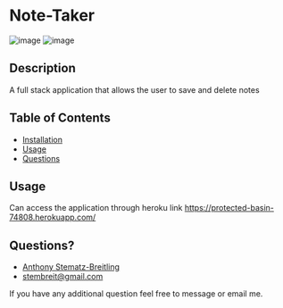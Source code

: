 # Note-Taker 
![image](https://user-images.githubusercontent.com/64037800/91503400-f6fd8a80-e88f-11ea-9092-59aaba3e2a0b.png)
![image](https://user-images.githubusercontent.com/64037800/91503349-d7fef880-e88f-11ea-9151-e19495d6149c.png)

       
## Description
A full stack application that allows the user to save and delete notes

## Table of Contents
 * [Installation](#installation)
 * [Usage](#usage)
 * [Questions](#questions)
       
## Usage
 Can access the application through heroku link
 https://protected-basin-74808.herokuapp.com/

        
## Questions?
* [Anthony Stematz-Breitling](https://github.com/AnthonyStematz-Breitling)
* stembreit@gmail.com
        
 If you have any additional question feel free to message or email me.
